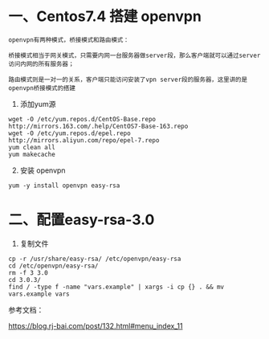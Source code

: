  # 一、Centos7.4 搭建 openvpn

    openvpn有两种模式，桥接模式和路由模式：

    桥接模式相当于网关模式，只需要内网一台服务器做server段，那么客户端就可以通过server访问内网的所有服务器；

    路由模式则是一对一的关系，客户端只能访问安装了vpn server段的服务器，这里讲的是openvpn桥接模式的搭建

1. 添加yum源
```shell
wget -O /etc/yum.repos.d/CentOS-Base.repo http://mirrors.163.com/.help/CentOS7-Base-163.repo
wget -O /etc/yum.repos.d/epel.repo http://mirrors.aliyun.com/repo/epel-7.repo
yum clean all
yum makecache
``` 
2. 安装 openvpn
```shell
yum -y install openvpn easy-rsa
```

# 二、配置easy-rsa-3.0
1. 复制文件
```
cp -r /usr/share/easy-rsa/ /etc/openvpn/easy-rsa
cd /etc/openvpn/easy-rsa/
rm -f 3 3.0
cd 3.0.3/
find / -type f -name "vars.example" | xargs -i cp {} . && mv vars.example vars
```

 参考文档：
 
 https://blog.rj-bai.com/post/132.html#menu_index_11
